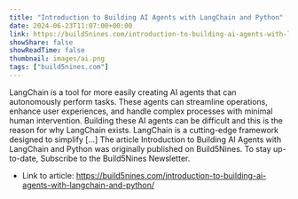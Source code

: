 ```yaml
---
title: "Introduction to Building AI Agents with LangChain and Python"
date: 2024-06-23T11:07:00+00:00
link: https://build5nines.com/introduction-to-building-ai-agents-with-langchain-and-python/
showShare: false
showReadTime: false
thumbnail: images/ai.png
tags: ["build5nines.com"]
---
```

LangChain is a tool for more easily creating AI agents that can autonomously perform tasks. These agents can streamline operations, enhance user experiences, and handle complex processes with minimal human intervention. Building these AI agents can be difficult and this is the reason for why LangChain exists. LangChain is a cutting-edge framework designed to simplify […]
The article Introduction to Building AI Agents with LangChain and Python was originally published on Build5Nines. To stay up-to-date, Subscribe to the Build5Nines Newsletter.

- Link to article: https://build5nines.com/introduction-to-building-ai-agents-with-langchain-and-python/